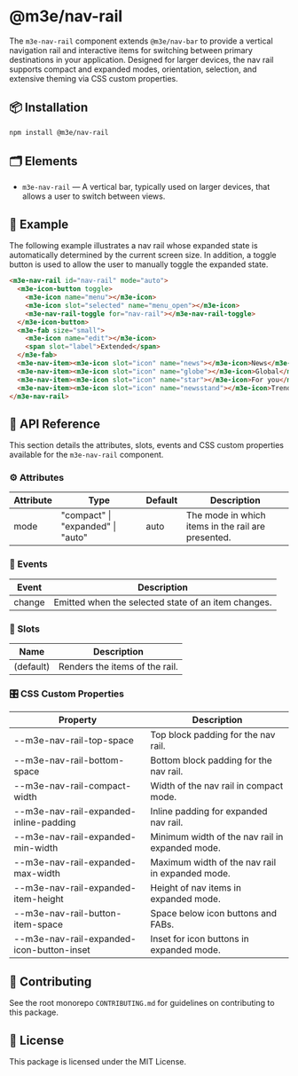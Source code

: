 # @m3e/nav-rail

The `m3e-nav-rail` component extends `@m3e/nav-bar` to provide a vertical navigation rail and interactive items for switching between primary destinations in your application. Designed for larger devices, the nav rail supports compact and expanded modes, orientation, selection, and extensive theming via CSS custom properties.

## 📦 Installation

```bash
npm install @m3e/nav-rail
```

## 🗂️ Elements

- `m3e-nav-rail` — A vertical bar, typically used on larger devices, that allows a user to switch between views.

## 🧪 Example

The following example illustrates a nav rail whose expanded state is automatically determined by the current screen size. In addition, a toggle button is used to allow the user to manually toggle the expanded state.

```html
<m3e-nav-rail id="nav-rail" mode="auto">
  <m3e-icon-button toggle>
    <m3e-icon name="menu"></m3e-icon>
    <m3e-icon slot="selected" name="menu_open"></m3e-icon>
    <m3e-nav-rail-toggle for="nav-rail"></m3e-nav-rail-toggle>
  </m3e-icon-button>
  <m3e-fab size="small">
    <m3e-icon name="edit"></m3e-icon>
    <span slot="label">Extended</span>
  </m3e-fab>
  <m3e-nav-item><m3e-icon slot="icon" name="news"></m3e-icon>News</m3e-nav-item>
  <m3e-nav-item><m3e-icon slot="icon" name="globe"></m3e-icon>Global</m3e-nav-item>
  <m3e-nav-item><m3e-icon slot="icon" name="star"></m3e-icon>For you</m3e-nav-item>
  <m3e-nav-item><m3e-icon slot="icon" name="newsstand"></m3e-icon>Trending</m3e-nav-item>
</m3e-nav-rail>
```

## 📖 API Reference

This section details the attributes, slots, events and CSS custom properties available for the `m3e-nav-rail` component.

### ⚙️ Attributes

| Attribute | Type                              | Default | Description                                        |
| --------- | --------------------------------- | ------- | -------------------------------------------------- |
| mode      | "compact" \| "expanded" \| "auto" | auto    | The mode in which items in the rail are presented. |

### 🔔 Events

| Event  | Description                                         |
| ------ | --------------------------------------------------- |
| change | Emitted when the selected state of an item changes. |

### 🧩 Slots

| Name      | Description                    |
| --------- | ------------------------------ |
| (default) | Renders the items of the rail. |

### 🎛️ CSS Custom Properties

| Property                                  | Description                                     |
| ----------------------------------------- | ----------------------------------------------- |
| --m3e-nav-rail-top-space                  | Top block padding for the nav rail.             |
| --m3e-nav-rail-bottom-space               | Bottom block padding for the nav rail.          |
| --m3e-nav-rail-compact-width              | Width of the nav rail in compact mode.          |
| --m3e-nav-rail-expanded-inline-padding    | Inline padding for expanded nav rail.           |
| --m3e-nav-rail-expanded-min-width         | Minimum width of the nav rail in expanded mode. |
| --m3e-nav-rail-expanded-max-width         | Maximum width of the nav rail in expanded mode. |
| --m3e-nav-rail-expanded-item-height       | Height of nav items in expanded mode.           |
| --m3e-nav-rail-button-item-space          | Space below icon buttons and FABs.              |
| --m3e-nav-rail-expanded-icon-button-inset | Inset for icon buttons in expanded mode.        |

## 🤝 Contributing

See the root monorepo `CONTRIBUTING.md` for guidelines on contributing to this package.

## 📄 License

This package is licensed under the MIT License.
